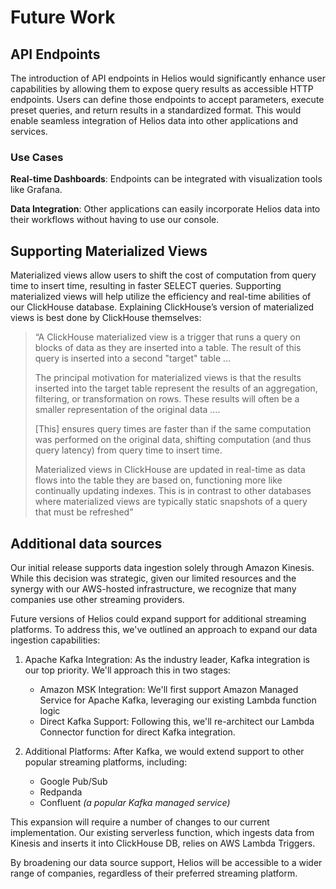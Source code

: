 # Future Work

## API Endpoints

The introduction of API endpoints in Helios would significantly enhance user capabilities by allowing them to expose query results as accessible HTTP endpoints. Users can define those endpoints to accept parameters, execute preset queries, and return results in a standardized format. This would enable seamless integration of Helios data into other applications and services.

### Use Cases

<div class="icon-list">
<p><Icon name="PresentationChartLineIcon" /><span><strong>Real-time Dashboards</strong>: Endpoints can be integrated with visualization tools like Grafana.</span></p>
<p><Icon name="PuzzlePieceIcon" /><span><strong>Data Integration</strong>: Other applications can easily incorporate Helios data into their workflows without having to use our console.</span></p>
</div>

## Supporting Materialized Views

Materialized views allow users to shift the cost of computation from query time to insert time, resulting in faster SELECT queries. Supporting materialized views will help utilize the efficiency and real-time abilities of our ClickHouse database. Explaining ClickHouse’s version of materialized views is best done by ClickHouse themselves:

> “A ClickHouse materialized view is a trigger that runs a query on blocks of data as they are inserted into a table. The result of this query is inserted into a second "target" table …
>
> The principal motivation for materialized views is that the results inserted into the target table represent the results of an aggregation, filtering, or transformation on rows. These results will often be a smaller representation of the original data ….
>
> \[This\] ensures query times are faster than if the same computation was performed on the original data, shifting computation (and thus query latency) from query time to insert time.
>
> Materialized views in ClickHouse are updated in real-time as data flows into the table they are based on, functioning more like continually updating indexes. This is in contrast to other databases where materialized views are typically static snapshots of a query that must be refreshed”

## Additional data sources

Our initial release supports data ingestion solely through Amazon Kinesis. While this decision was strategic, given our limited resources and the synergy with our AWS-hosted infrastructure, we recognize that many companies use other streaming providers.

Future versions of Helios could expand support for additional streaming platforms. To address this, we've outlined an approach to expand our data ingestion capabilities:

1. Apache Kafka Integration: As the industry leader, Kafka integration is our top priority. We'll approach this in two stages:

   - Amazon MSK Integration: We'll first support Amazon Managed Service for Apache Kafka, leveraging our existing Lambda function logic
   - Direct Kafka Support: Following this, we'll re-architect our Lambda Connector function for direct Kafka integration.
     <!-- <div class="icon-list"> -->
     <!-- <p><Icon name="aws-icon" /><span>Amazon MSK Integration: We'll first support Amazon Managed Service for Apache Kafka, leveraging our existing Lambda function logic</span></p> -->
     <!-- <p><Icon name="kafka-icon" /><span>Direct Kafka Support: Following this, we'll re-architect our Lambda Connector function for direct Kafka integration.</span></p> -->
     <!-- </div> -->

2. Additional Platforms: After Kafka, we would extend support to other popular streaming platforms, including:
   - Google Pub/Sub
   - Redpanda
   - Confluent _(a popular Kafka managed service)_
     <!-- <div class="icon-list"> -->
     <!-- <p><Icon name="gcp-icon" /><span>Google Pub/Sub</span></p> -->
     <!-- <p><Icon name="" /><span>Redpanda</span></p> -->
     <!-- <p><Icon name="" /><span>Confluent _(a popular Kafka managed service)_</span></p> -->
     <!-- </div> -->

This expansion will require a number of changes to our current implementation. Our existing serverless function, which ingests data from Kinesis and inserts it into ClickHouse DB, relies on AWS Lambda Triggers.

By broadening our data source support, Helios will be accessible to a wider range of companies, regardless of their preferred streaming platform.
